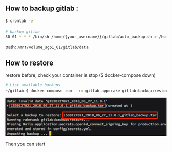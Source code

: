 ## How to backup gitlab :

```bash
$ crontab -e

# backup gitlab
30 01 * * * /bin/sh /home/{your_username}}/gitlab/auto_backup.sh > /home/{your_username}/services/gitlab/cronlog.txt 2>&1
```

path: `/mnt/volume_sgp1_01/gitlab/data`


## How to restore

restore before, check your container is stop ($ docker-compose down)

```bash
# List available backups
~/gitlab $ docker-compose run --rm gitlab app:rake gitlab:backup:restore
```
<img src="../assets/gitlab-backup.webp"/>

Then you can start
